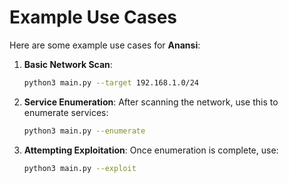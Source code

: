 # Example Use Cases

Here are some example use cases for **Anansi**:

1. **Basic Network Scan**:
   ```bash
   python3 main.py --target 192.168.1.0/24
   ```

2. **Service Enumeration**:
   After scanning the network, use this to enumerate services:
   ```bash
   python3 main.py --enumerate
   ```

3. **Attempting Exploitation**:
   Once enumeration is complete, use:
   ```bash
   python3 main.py --exploit
   ```